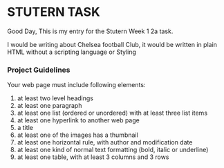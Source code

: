 <h1>
  STUTERN TASK
</h1>

Good Day, This is my entry for the Stutern Week 1 2a task.

I would be writing about Chelsea football Club, it would be written in plain HTML without a scripting language or Styling

<h3>
  Project Guidelines
</h3>

Your web page must include following elements:
<ol>
  <li>at least two level headings</li>
  <li>at least one paragraph</li>
  <li>at least one list (ordered or unordered) with at least three list items</li>
  <li>at least one hyperlink to another web page</li>
  <li>a title</li>
  <li>at least one of the images has a thumbnail</li>
  <li>at least one horizontal rule, with author and modification date</li>
  <li>at least one kind of normal text formatting (bold, italic or underline)</li>
  <li>at least one table, with at least 3 columns and 3 rows</li>
</ol>
